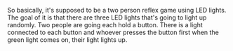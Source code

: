 So basically, it's supposed to be a two person reflex game using LED lights. 
The goal of it is that there are three LED lights that's going to light up randomly. Two people are going each hold a button. 
There is a light connected to each button and whoever presses the button first when the green light comes on, their light lights up.
